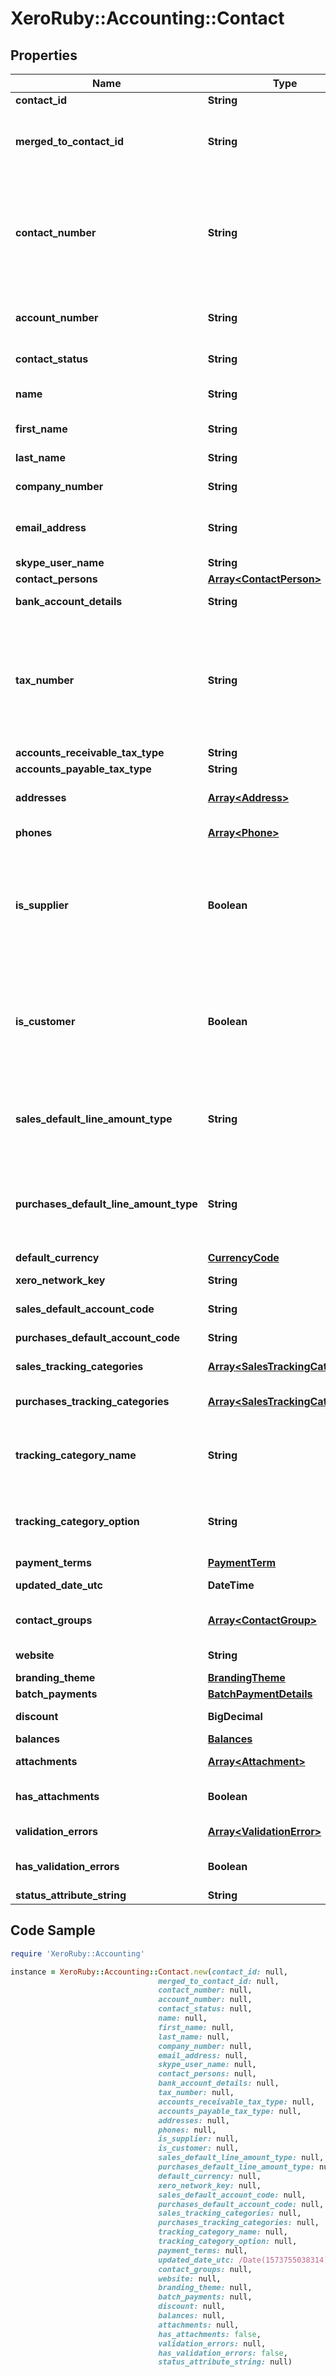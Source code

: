 # XeroRuby::Accounting::Contact

## Properties

Name | Type | Description | Notes
------------ | ------------- | ------------- | -------------
**contact_id** | **String** | Xero identifier | [optional] 
**merged_to_contact_id** | **String** | ID for the destination of a merged contact. Only returned when using paging or when fetching a contact by ContactId or ContactNumber. | [optional] 
**contact_number** | **String** | This can be updated via the API only i.e. This field is read only on the Xero contact screen, used to identify contacts in external systems (max length &#x3D; 50). If the Contact Number is used, this is displayed as Contact Code in the Contacts UI in Xero. | [optional] 
**account_number** | **String** | A user defined account number. This can be updated via the API and the Xero UI (max length &#x3D; 50) | [optional] 
**contact_status** | **String** | Current status of a contact – see contact status types | [optional] 
**name** | **String** | Full name of contact/organisation (max length &#x3D; 255) | [optional] 
**first_name** | **String** | First name of contact person (max length &#x3D; 255) | [optional] 
**last_name** | **String** | Last name of contact person (max length &#x3D; 255) | [optional] 
**company_number** | **String** | Company registration number (max length &#x3D; 50) | [optional] 
**email_address** | **String** | Email address of contact person (umlauts not supported) (max length  &#x3D; 255) | [optional] 
**skype_user_name** | **String** | Skype user name of contact | [optional] 
**contact_persons** | [**Array&lt;ContactPerson&gt;**](ContactPerson.md) | See contact persons | [optional] 
**bank_account_details** | **String** | Bank account number of contact | [optional] 
**tax_number** | **String** | Tax number of contact – this is also known as the ABN (Australia), GST Number (New Zealand), VAT Number (UK) or Tax ID Number (US and global) in the Xero UI depending on which regionalized version of Xero you are using (max length &#x3D; 50) | [optional] 
**accounts_receivable_tax_type** | **String** | The tax type from TaxRates | [optional] 
**accounts_payable_tax_type** | **String** | The tax type from TaxRates | [optional] 
**addresses** | [**Array&lt;Address&gt;**](Address.md) | Store certain address types for a contact – see address types | [optional] 
**phones** | [**Array&lt;Phone&gt;**](Phone.md) | Store certain phone types for a contact – see phone types | [optional] 
**is_supplier** | **Boolean** | true or false – Boolean that describes if a contact that has any AP  invoices entered against them. Cannot be set via PUT or POST – it is automatically set when an accounts payable invoice is generated against this contact. | [optional] 
**is_customer** | **Boolean** | true or false – Boolean that describes if a contact has any AR invoices entered against them. Cannot be set via PUT or POST – it is automatically set when an accounts receivable invoice is generated against this contact. | [optional] 
**sales_default_line_amount_type** | **String** | The default sales line amount type for a contact. Only available when summaryOnly parameter or paging is used, or when fetch by ContactId or ContactNumber. | [optional] 
**purchases_default_line_amount_type** | **String** | The default purchases line amount type for a contact Only available when summaryOnly parameter or paging is used, or when fetch by ContactId or ContactNumber. | [optional] 
**default_currency** | [**CurrencyCode**](CurrencyCode.md) |  | [optional] 
**xero_network_key** | **String** | Store XeroNetworkKey for contacts. | [optional] 
**sales_default_account_code** | **String** | The default sales account code for contacts | [optional] 
**purchases_default_account_code** | **String** | The default purchases account code for contacts | [optional] 
**sales_tracking_categories** | [**Array&lt;SalesTrackingCategory&gt;**](SalesTrackingCategory.md) | The default sales tracking categories for contacts | [optional] 
**purchases_tracking_categories** | [**Array&lt;SalesTrackingCategory&gt;**](SalesTrackingCategory.md) | The default purchases tracking categories for contacts | [optional] 
**tracking_category_name** | **String** | The name of the Tracking Category assigned to the contact under SalesTrackingCategories and PurchasesTrackingCategories | [optional] 
**tracking_category_option** | **String** | The name of the Tracking Option assigned to the contact under SalesTrackingCategories and PurchasesTrackingCategories | [optional] 
**payment_terms** | [**PaymentTerm**](PaymentTerm.md) |  | [optional] 
**updated_date_utc** | **DateTime** | UTC timestamp of last update to contact | [optional] 
**contact_groups** | [**Array&lt;ContactGroup&gt;**](ContactGroup.md) | Displays which contact groups a contact is included in | [optional] 
**website** | **String** | Website address for contact (read only) | [optional] 
**branding_theme** | [**BrandingTheme**](BrandingTheme.md) |  | [optional] 
**batch_payments** | [**BatchPaymentDetails**](BatchPaymentDetails.md) |  | [optional] 
**discount** | **BigDecimal** | The default discount rate for the contact (read only) | [optional] 
**balances** | [**Balances**](Balances.md) |  | [optional] 
**attachments** | [**Array&lt;Attachment&gt;**](Attachment.md) | Displays array of attachments from the API | [optional] 
**has_attachments** | **Boolean** | A boolean to indicate if a contact has an attachment | [optional] [default to false]
**validation_errors** | [**Array&lt;ValidationError&gt;**](ValidationError.md) | Displays validation errors returned from the API | [optional] 
**has_validation_errors** | **Boolean** | A boolean to indicate if a contact has an validation errors | [optional] [default to false]
**status_attribute_string** | **String** | Status of object | [optional] 

## Code Sample

```ruby
require 'XeroRuby::Accounting'

instance = XeroRuby::Accounting::Contact.new(contact_id: null,
                                 merged_to_contact_id: null,
                                 contact_number: null,
                                 account_number: null,
                                 contact_status: null,
                                 name: null,
                                 first_name: null,
                                 last_name: null,
                                 company_number: null,
                                 email_address: null,
                                 skype_user_name: null,
                                 contact_persons: null,
                                 bank_account_details: null,
                                 tax_number: null,
                                 accounts_receivable_tax_type: null,
                                 accounts_payable_tax_type: null,
                                 addresses: null,
                                 phones: null,
                                 is_supplier: null,
                                 is_customer: null,
                                 sales_default_line_amount_type: null,
                                 purchases_default_line_amount_type: null,
                                 default_currency: null,
                                 xero_network_key: null,
                                 sales_default_account_code: null,
                                 purchases_default_account_code: null,
                                 sales_tracking_categories: null,
                                 purchases_tracking_categories: null,
                                 tracking_category_name: null,
                                 tracking_category_option: null,
                                 payment_terms: null,
                                 updated_date_utc: /Date(1573755038314)/,
                                 contact_groups: null,
                                 website: null,
                                 branding_theme: null,
                                 batch_payments: null,
                                 discount: null,
                                 balances: null,
                                 attachments: null,
                                 has_attachments: false,
                                 validation_errors: null,
                                 has_validation_errors: false,
                                 status_attribute_string: null)
```


